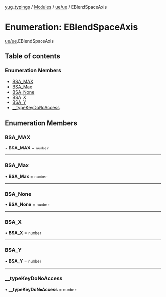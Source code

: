 [yug_typings](../README.md) / [Modules](../modules.md) / [ue/ue](../modules/ue_ue.md) / EBlendSpaceAxis

# Enumeration: EBlendSpaceAxis

[ue/ue](../modules/ue_ue.md).EBlendSpaceAxis

## Table of contents

### Enumeration Members

- [BSA\_MAX](ue_ue.EBlendSpaceAxis.md#bsa_max)
- [BSA\_Max](ue_ue.EBlendSpaceAxis.md#bsa_max-1)
- [BSA\_None](ue_ue.EBlendSpaceAxis.md#bsa_none)
- [BSA\_X](ue_ue.EBlendSpaceAxis.md#bsa_x)
- [BSA\_Y](ue_ue.EBlendSpaceAxis.md#bsa_y)
- [\_\_typeKeyDoNoAccess](ue_ue.EBlendSpaceAxis.md#__typekeydonoaccess)

## Enumeration Members

### BSA\_MAX

• **BSA\_MAX** = `number`

___

### BSA\_Max

• **BSA\_Max** = `number`

___

### BSA\_None

• **BSA\_None** = `number`

___

### BSA\_X

• **BSA\_X** = `number`

___

### BSA\_Y

• **BSA\_Y** = `number`

___

### \_\_typeKeyDoNoAccess

• **\_\_typeKeyDoNoAccess** = `number`

